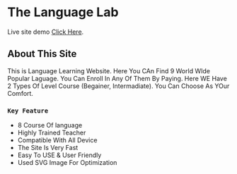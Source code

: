 # The Language Lab

Live site demo [Click Here](https://language-lab2.netlify.app).

## About This Site

This is Language Learning Website. Here You CAn Find 9 World WIde Popular Laguage. You Can Enroll In Any Of Them By Paying. Here WE Have 2 Types Of Level Course (Begainer, Intermadiate). You Can Choose As YOur Comfort.  

### `Key Feature`

- 8 Course Of language
- Highly Trained Teacher
- Compatible With All Device
- The Site Is Very Fast
- Easy To USE & User Friendly 
- Used SVG Image For Optimization
